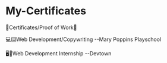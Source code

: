 # My-Certificates
🏅Certificates/Proof of Work🏅

💻⌨️Web Development/Copywriting
 --Mary Poppins Playschool

🖥️🏅Web Development Internship
 --Devtown

